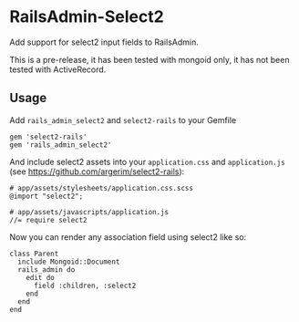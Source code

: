 RailsAdmin-Select2
==================

Add support for select2 input fields to RailsAdmin.

This is a pre-release, it has been tested with mongoid only, it has not been tested with ActiveRecord.

Usage
-----

Add `rails_admin_select2` and `select2-rails` to your Gemfile

    gem 'select2-rails'
    gem 'rails_admin_select2'

And include select2 assets into your `application.css` and `application.js` (see https://github.com/argerim/select2-rails):

    # app/assets/stylesheets/application.css.scss
    @import "select2";

    # app/assets/javascripts/application.js
    //= require select2

Now you can render any association field using select2 like so:

    class Parent
      include Mongoid::Document
      rails_admin do
        edit do
          field :children, :select2
        end
      end
    end
